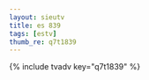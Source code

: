 ```yaml
--- 
layout: sieutv
title: es 839
tags: [estv]
thumb_re: q7t1839
---
```

{% include tvadv key="q7t1839" %} 
